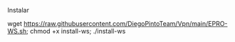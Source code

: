 Instalar

wget https://raw.githubusercontent.com/DiegoPintoTeam/Vpn/main/EPRO-WS.sh; chmod +x install-ws; ./install-ws
